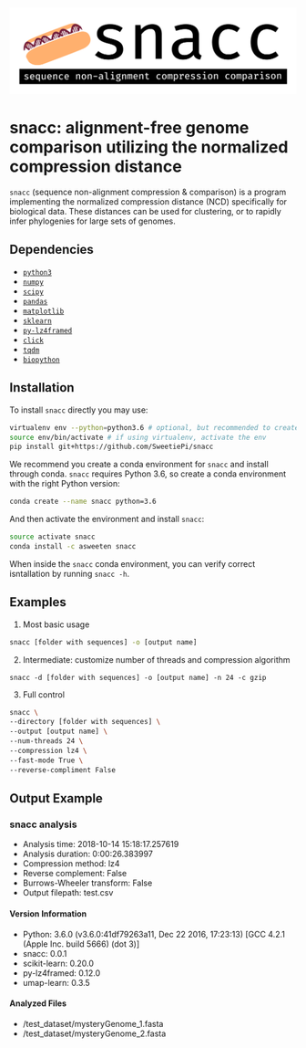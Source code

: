 ![logo](https://github.com/SweetiePi/bioncd-hackseq/blob/master/logo/snacc-header.jpg)
# snacc: alignment-free genome comparison utilizing the normalized compression distance
`snacc` (sequence non-alignment compression & comparison) is a program implementing the normalized compression distance (NCD) specifically for biological data. These distances can be used for clustering, or to rapidly infer phylogenies for large sets of genomes.

## Dependencies

- [`python3`](https://python.org)
- [`numpy`](https://numpy.org)
- [`scipy`](https://scipy.org)
- [`pandas`](https://pandas.pydata.org)
- [`matplotlib`](https://matplotlib.org)
- [`sklearn`](http://scikit-learn.org/stable/)
- [`py-lz4framed`](https://github.com/Iotic-Labs/py-lz4framed)
- [`click`](https://click.palletsprojects.com/en/7.x/)
- [`tqdm`](https://pypi.org/project/tqdm/)
- [`biopython`](https://biopython.org/)

## Installation

To install `snacc` directly you may use:
    
```bash
virtualenv env --python=python3.6 # optional, but recommended to create a clean environment
source env/bin/activate # if using virtualenv, activate the env
pip install git+https://github.com/SweetiePi/snacc
```
    
We recommend you create a conda environment for `snacc` and install through conda.
`snacc` requires Python 3.6, so create a conda environment with the right Python version:
```bash
conda create --name snacc python=3.6
```
And then activate the environment and install `snacc`:
```bash
source activate snacc
conda install -c asweeten snacc
```
When inside the `snacc` conda environment, you can verify correct isntallation by running `snacc -h`.

## Examples

1) Most basic usage
```bash
snacc [folder with sequences] -o [output name]
```
2) Intermediate: customize number of threads and compression algorithm
```
snacc -d [folder with sequences] -o [output name] -n 24 -c gzip
```
3) Full control
```bash
snacc \
--directory [folder with sequences] \
--output [output name] \
--num-threads 24 \
--compression lz4 \
--fast-mode True \
--reverse-compliment False
```

## Output Example
### snacc analysis
* Analysis time: 2018-10-14 15:18:17.257619
* Analysis duration: 0:00:26.383997
* Compression method: lz4
* Reverse complement: False
* Burrows-Wheeler transform: False
* Output filepath: test.csv

#### Version Information
* Python: 3.6.0 (v3.6.0:41df79263a11, Dec 22 2016, 17:23:13) [GCC 4.2.1 (Apple Inc. build 5666) (dot 3)]
* snacc: 0.0.1
* scikit-learn: 0.20.0
* py-lz4framed: 0.12.0
* umap-learn: 0.3.5

#### Analyzed Files
* /test_dataset/mysteryGenome_1.fasta
* /test_dataset/mysteryGenome_2.fasta
